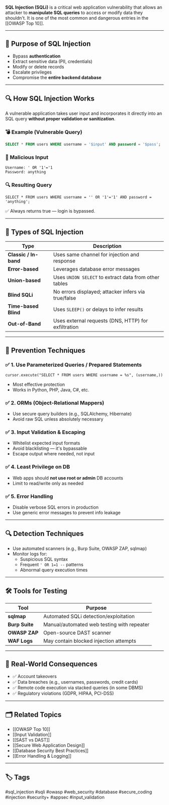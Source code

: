 **SQL Injection (SQLi)** is a critical web application vulnerability that allows an attacker to **manipulate SQL queries** to access or modify data they shouldn't. It is one of the most common and dangerous entries in the [[OWASP Top 10]].

---

## 🎯 Purpose of SQL Injection

- Bypass **authentication**
- Extract sensitive data (PII, credentials)
- Modify or delete records
- Escalate privileges
- Compromise the **entire backend database**

---

## 🔍 How SQL Injection Works

A vulnerable application takes user input and incorporates it directly into an SQL query **without proper validation or sanitization**.

### 💣 Example (Vulnerable Query)

```sql
SELECT * FROM users WHERE username = '$input' AND password = '$pass';
```

### 🧪 Malicious Input
```
Username: ' OR '1'='1
Password: anything
```

### 🔍 Resulting Query
```
SELECT * FROM users WHERE username = '' OR '1'='1' AND password = 'anything';
```

✅ Always returns true — login is bypassed.

---

## 🧩 Types of SQL Injection

|Type|Description|
|---|---|
|**Classic / In-band**|Uses same channel for injection and response|
|**Error-based**|Leverages database error messages|
|**Union-based**|Uses `UNION SELECT` to extract data from other tables|
|**Blind SQLi**|No errors displayed; attacker infers via true/false|
|**Time-based Blind**|Uses `SLEEP()` or delays to infer results|
|**Out-of-Band**|Uses external requests (DNS, HTTP) for exfiltration|

---

## 🔐 Prevention Techniques

### ✅ 1. **Use Parameterized Queries / Prepared Statements**
```
cursor.execute("SELECT * FROM users WHERE username = %s", (username,))
```

- Most effective protection
- Works in Python, PHP, Java, C#, etc.

### ✅ 2. **ORMs (Object-Relational Mappers)**

- Use secure query builders (e.g., SQLAlchemy, Hibernate)
- Avoid raw SQL unless absolutely necessary

### ✅ 3. **Input Validation & Escaping**

- Whitelist expected input formats
- Avoid blacklisting — it's bypassable
- Escape output where needed, not input

### ✅ 4. **Least Privilege on DB**

- Web apps should **not use root or admin** DB accounts
- Limit to read/write only as needed

### ✅ 5. **Error Handling**

- Disable verbose SQL errors in production
- Use generic error messages to prevent info leakage

---

## 🔍 Detection Techniques

- Use automated scanners (e.g., Burp Suite, OWASP ZAP, sqlmap)
- Monitor logs for:
    - Suspicious SQL syntax
    - Frequent `' OR 1=1 --` patterns
    - Abnormal query execution times

---

## 🛠 Tools for Testing

|Tool|Purpose|
|---|---|
|**sqlmap**|Automated SQLi detection/exploitation|
|**Burp Suite**|Manual/automated web testing with repeater|
|**OWASP ZAP**|Open-source DAST scanner|
|**WAF Logs**|May contain blocked injection attempts|

---

## 🧠 Real-World Consequences

- ✅ Account takeovers
- ✅ Data breaches (e.g., usernames, passwords, credit cards)
- ✅ Remote code execution via stacked queries (in some DBMS)
- ✅ Regulatory violations (GDPR, HIPAA, PCI-DSS)

---

## 🗂 Related Topics

- [[OWASP Top 10]]
- [[Input Validation]]
- [[SAST vs DAST]]
- [[Secure Web Application Design]]
- [[Database Security Best Practices]]
- [[Error Handling & Logging]]

---

## 🏷 Tags

#sql_injection #sqli #owasp #web_security #database #secure_coding #injection #security+ #appsec #input_validation